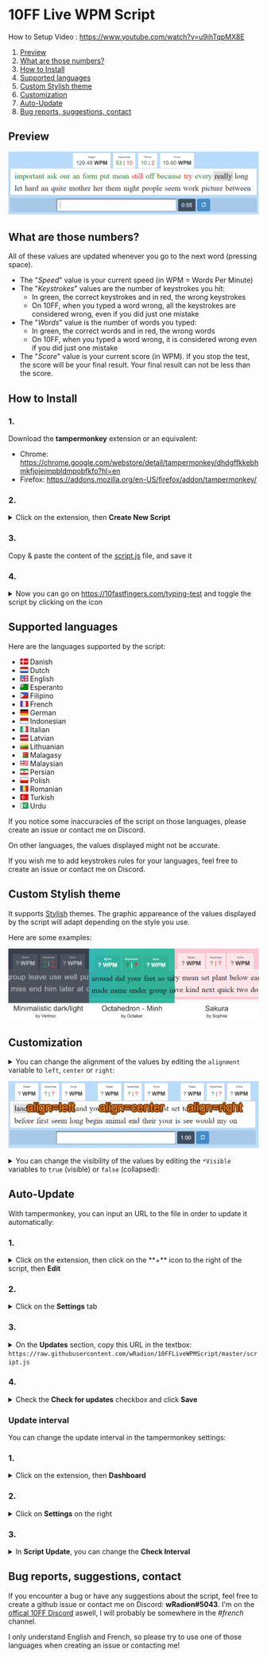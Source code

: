 # 10FF Live WPM Script

How to Setup Video : https://www.youtube.com/watch?v=u9ihTqpMX8E

1. [Preview](#preview)
2. [What are those numbers?](#what-are-those-numbers)
3. [How to Install](#how-to-install)
4. [Supported languages](#supported-languages)
5. [Custom Stylish theme](#custom-stylish-theme)
6. [Customization](#customization)
7. [Auto-Update](#auto-update)
8. [Bug reports, suggestions, contact](#bug-reports-suggestions-contact)

## Preview

![Preview](./README/preview.png)

## What are those numbers?

All of these values are updated whenever you go to the next word (pressing space).

- The "_Speed_" value is your current speed (in WPM = Words Per Minute)
- The "_Keystrokes_" values are the number of keystrokes you hit:
  - In green, the correct keystrokes and in red, the wrong keystrokes
  - On 10FF, when you typed a word wrong, all the keystrokes are considered wrong, even if you did just one mistake
- The "_Words_" value is the number of words you typed:
  - In green, the correct words and in red, the wrong words
  - On 10FF, when you typed a word wrong, it is considered wrong even if you did just one mistake
- The "_Score_" value is your current score (in WPM). If you stop the test, the score will be your final result. Your final result can not be less than the score.

## How to Install

### 1.
Download the **tampermonkey** extension or an equivalent:
- Chrome: https://chrome.google.com/webstore/detail/tampermonkey/dhdgffkkebhmkfjojejmpbldmpobfkfo?hl=en
- Firefox: https://addons.mozilla.org/en-US/firefox/addon/tampermonkey/

### 2.
<details>
  <summary>Click on the extension, then <b>Create New Script</b></summary>

  ![Image](./README/1.png)
</details>

### 3.
Copy & paste the content of the [script.js](./script.js) file, and save it

### 4.
<details>
  <summary>Now you can go on <a href="https://10fastfingers.com/typing-test/">https://10fastfingers.com/typing-test</a> and toggle the script by clicking on the icon</summary>

  ![Image](./README/2.png)
</details>

## Supported languages

Here are the languages supported by the script:
- ![DK](./README/flags/dk.png) Danish
- ![NL](./README/flags/nl.png) Dutch
- ![UK-US](./README/flags/uk-us.png) English
- ![Esperanto](./README/flags/esperanto.png) Esperanto
- ![PH](./README/flags/ph.png) Filipino
- ![FR](./README/flags/fr.png) French
- ![DE](./README/flags/de.png) German
- ![ID](./README/flags/id.png) Indonesian
- ![IT](./README/flags/it.png) Italian
- ![LV](./README/flags/lv.png) Latvian
- ![LT](./README/flags/lt.png) Lithuanian
- ![MG](./README/flags/mg.png) Malagasy
- ![MY](./README/flags/my.png) Malaysian
- ![IR](./README/flags/ir.png) Persian
- ![PL](./README/flags/pl.png) Polish
- ![RO](./README/flags/ro.png) Romanian
- ![TR](./README/flags/tr.png) Turkish
- ![PK](./README/flags/pk.png) Urdu

If you notice some inaccuracies of the script on those languages, please create an issue or contact me on Discord.

On other languages, the values displayed might not be accurate.

If you wish me to add keystrokes rules for your languages, feel free to create an issue or contact me on Discord.

## Custom Stylish theme

It supports [Stylish](https://chrome.google.com/webstore/detail/stylish-custom-themes-for/fjnbnpbmkenffdnngjfgmeleoegfcffe?hl=en) themes. The graphic appareance of the values displayed by the script will adapt depending on the style you use.

Here are some examples:

![Styles Preview](./README/preview_styles.png)

## Customization

<details>
  <summary>You can change the alignment of the values by editing the <code>alignment</code> variable to <code>left</code>, <code>center</code> or <code>right</code>:</summary>


  ![CustomAlignment](./README/custom_align.png)
</details>

![Alignments](./README/alignments.png)

<details>
  <summary>You can change the visibility of the values by editing the <code>*Visible</code> variables to <code>true</code> (visible) or <code>false</code> (collapsed):</summary>

  ![CustomVisibility](./README/custom_visibility.png)
</details>

## Auto-Update

With tampermonkey, you can input an URL to the file in order to update it automatically:

### 1.
<details>
  <summary>Click on the extension, then click on the **+** icon to the right of the script, then <b>Edit</b></summary>

  ![Image](./README/auto-update/1-1.gif)
</details>

### 2.
<details>
  <summary>Click on the <b>Settings</b> tab</summary>

  ![Image](./README/auto-update/1-2.png)
</details>

### 3.
<details>
  <summary>On the <b>Updates</b> section, copy this URL in the textbox: <code>https://raw.githubusercontent.com/wRadion/10FFLiveWPMScript/master/script.js</code></summary>

  ![Image](./README/auto-update/1-3.png)
</details>

### 4.
<details>
  <summary>Check the <b>Check for updates</b> checkbox and click <b>Save</b></summary>

  ![Image](./README/auto-update/1-4.png)
</details>

### Update interval

You can change the update interval in the tampermonkey settings:

### 1.
<details>
  <summary>Click on the extension, then <b>Dashboard</b></summary>

  ![Image](./README/auto-update/2-1.png)
</details>

### 2.
<details>
  <summary>Click on <b>Settings</b> on the right</summary>

  ![Image](./README/auto-update/2-2.png)
</details>

### 3.
<details>
  <summary>In <b>Script Update</b>, you can change the <b>Check Interval</b></summary>

  ![Image](./README/auto-update/2-3.png)
</details>

## Bug reports, suggestions, contact

If you encounter a bug or have any suggestions about the script, feel free to create a github issue or contact me on Discord: **wRadion#5043**. I'm on the [offical 10FF Discord](https://discord.gg/4KypVEM) aswell, I will probably be somewhere in the _#french_ channel.

I only understand English and French, so please try to use one of those languages when creating an issue or contacting me!
